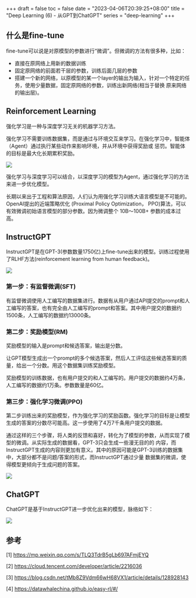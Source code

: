 +++
draft = false
toc = false
date = "2023-04-06T20:39:25+08:00"
title = "Deep Learning (6) - 从GPT到ChatGPT"
series = "deep-learning"
+++

## 什么是fine-tune

fine-tune可以说是对原模型的参数进行“微调”。但微调的方法有很多种，比如：

* 直接在原网络上用新的数据训练
* 固定原网络的前面若干层的参数，训练后面几层的参数
* 搭建一个新的网络，以原模型的某一个layer的输出为输入，针对一个特定的任务，使用少量数据，固定原网络的参数，训练出新网络(相当于替换
  原来网络的输出层)。

## Reinforcement Learning

强化学习是一种与深度学习无关的机器学习方法。

强化学习不需要训练数据集，而是通过与环境交互来学习。在强化学习中，智能体（Agent）通过执行某些动作来影响环境，并从环境中获得奖励或
惩罚。智能体的目标是最大化长期累积奖励。

![](/images/dl/reinforcement-learning-basic.png)

强化学习与深度学习可以结合，以深度学习的模型为Agent，通过强化学习的方法来进一步优化模型。

长期以来出于工程和算法原因，人们认为用强化学习训练大语言模型是不可能的。OpenAI提出的近端策略优化 (Proximal Policy Optimization，
PPO)算法，可以有效微调初始语言模型的部分参数。因为微调整个 10B～100B+ 参数的成本过高。

## InstructGPT

InstructGPT是在GPT-3(参数数量1750亿)上fine-tune出来的模型。训练过程使用了RLHF方法(reinforcement learning from human feedback)。

![](/images/dl/instruct-gpt.svg)

### 第一步：有监督微调(SFT)

有监督微调使用人工编写的数据集进行。数据有从用户通过API提交的prompt和人工编写的答案，也有完全由人工编写的prompt和答案。其中用户提交的数据约1500条，人工编写的数据约13000条。

### 第二步：奖励模型(RM)

奖励模型的输入是prompt和候选答案，输出是分数。

让GPT模型生成出一个prompt的多个候选答案，然后人工评估这些候选答案的质量，给出一个分数。用这个数据集训练奖励模型。

奖励模型的训练数据，也有用户提交的和人工编写的。用户提交的数据约4万条，人工编写的数据约1万条。参数数量是60亿。

### 第三步：强化学习微调(PPO)

第二步训练出来的奖励模型，作为强化学习的奖励函数。强化学习的目标是让模型生成的答案的分数尽可能高。这一步使用了4万7千条用户提交的数据。


通过这样的三个步骤，将人类的反馈和喜好，转化为了模型的参数，从而实现了模型的微调。从实际生成的数据看，GPT-3只会生成一些漫无目的的
内容，而InstructGPT生成的内容则更加有意义。其中的原因可能是GPT-3训练的数据集中，大部分都不是问题/答案的形式，而InstructGPT通过少量
数据集的微调，使得模型更倾向于生成问题的答案。

![](/images/dl/gpt-vs-instructgpt.png)

## ChatGPT

ChatGPT是基于InstructGPT进一步优化出来的模型，脉络如下：

![](/images/dl/gpt-tree.png)



## 参考

[1] https://mp.weixin.qq.com/s/TLQ3TdrB5gLb697AFmjEYQ

[2] https://cloud.tencent.com/developer/article/2216036

[3] https://blog.csdn.net/tMb8Z9Vdm66wH68VX1/article/details/128928143

[4] https://datawhalechina.github.io/easy-rl/#/
